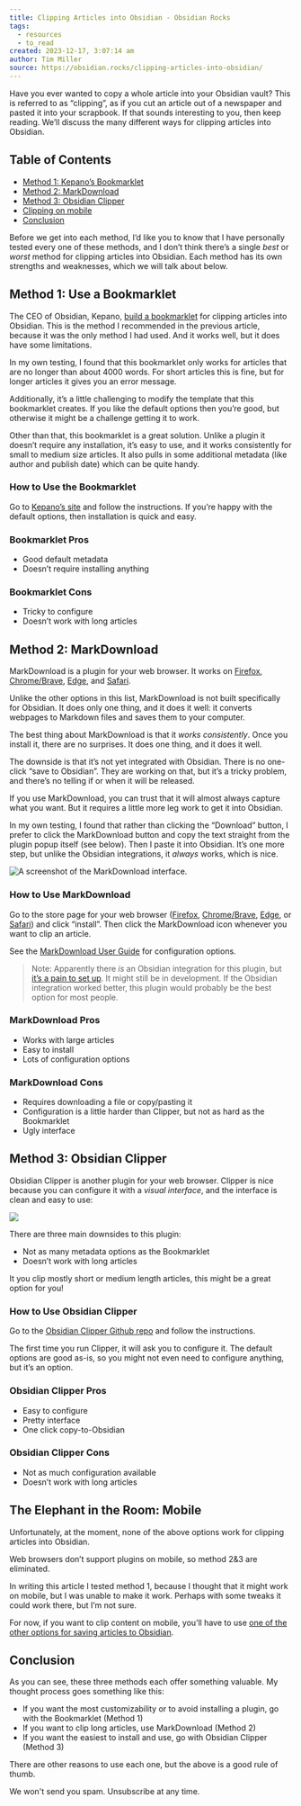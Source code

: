 ```yaml
---
title: Clipping Articles into Obsidian - Obsidian Rocks
tags:
  - resources
  - to_read
created: 2023-12-17, 3:07:14 am
author: Tim Miller
source: https://obsidian.rocks/clipping-articles-into-obsidian/
---
```


Have you ever wanted to copy a whole article into your Obsidian vault? This is referred to as “clipping”, as if you cut an article out of a newspaper and pasted it into your scrapbook. If that sounds interesting to you, then keep reading. We’ll discuss the many different ways for clipping articles into Obsidian.

## Table of Contents

-   [Method 1: Kepano’s Bookmarklet](#method1)
-   [Method 2: MarkDownload](#method2)
-   [Method 3: Obsidian Clipper](#method3)
-   [Clipping on mobile](#mobile)
-   [Conclusion](#conclusion)

Before we get into each method, I’d like you to know that I have personally tested every one of these methods, and I don’t think there’s a single *best* or *worst* method for clipping articles into Obsidian. Each method has its own strengths and weaknesses, which we will talk about below.

## Method 1: Use a Bookmarklet

The CEO of Obsidian, Kepano, [build a bookmarklet](https://stephanango.com/obsidian-web-clipper) for clipping articles into Obsidian. This is the method I recommended in the previous article, because it was the only method I had used. And it works well, but it does have some limitations.

In my own testing, I found that this bookmarklet only works for articles that are no longer than about 4000 words. For short articles this is fine, but for longer articles it gives you an error message.

Additionally, it’s a little challenging to modify the template that this bookmarklet creates. If you like the default options then you’re good, but otherwise it might be a challenge getting it to work.

Other than that, this bookmarklet is a great solution. Unlike a plugin it doesn’t require any installation, it’s easy to use, and it works consistently for small to medium size articles. It also pulls in some additional metadata (like author and publish date) which can be quite handy.

### How to Use the Bookmarklet

Go to [Kepano’s site](https://stephanango.com/obsidian-web-clipper) and follow the instructions. If you’re happy with the default options, then installation is quick and easy.

### Bookmarklet Pros

-   Good default metadata
-   Doesn’t require installing anything

### Bookmarklet Cons

-   Tricky to configure
-   Doesn’t work with long articles

## Method 2: MarkDownload

MarkDownload is a plugin for your web browser. It works on [Firefox](https://addons.mozilla.org/en-GB/firefox/addon/markdownload/), [Chrome/Brave](https://chrome.google.com/webstore/detail/markdownload-markdown-web/pcmpcfapbekmbjjkdalcgopdkipoggdi), [Edge](https://microsoftedge.microsoft.com/addons/detail/hajanaajapkhaabfcofdjgjnlgkdkknm), and [Safari](https://apple.co/3tcU0pD).

Unlike the other options in this list, MarkDownload is not built specifically for Obsidian. It does only one thing, and it does it well: it converts webpages to Markdown files and saves them to your computer.

The best thing about MarkDownload is that it *works consistently*. Once you install it, there are no surprises. It does one thing, and it does it well.

The downside is that it’s not yet integrated with Obsidian. There is no one-click “save to Obsidian”. They are working on that, but it’s a tricky problem, and there’s no telling if or when it will be released.

If you use MarkDownload, you can trust that it will almost always capture what you want. But it requires a little more leg work to get it into Obsidian.

In my own testing, I found that rather than clicking the “Download” button, I prefer to click the MarkDownload button and copy the text straight from the plugin popup itself (see below). Then I paste it into Obsidian. It’s one more step, but unlike the Obsidian integrations, it *always* works, which is nice.

![A screenshot of the MarkDownload interface.](https://i0.wp.com/obsidian.rocks/wp-content/uploads/2023/08/markdownload-popup.png?resize=517%2C681&ssl=1)

### How to Use MarkDownload

Go to the store page for your web browser ([Firefox](https://addons.mozilla.org/en-GB/firefox/addon/markdownload/), [Chrome/Brave](https://chrome.google.com/webstore/detail/markdownload-markdown-web/pcmpcfapbekmbjjkdalcgopdkipoggdi), [Edge](https://microsoftedge.microsoft.com/addons/detail/hajanaajapkhaabfcofdjgjnlgkdkknm), or [Safari](https://apple.co/3tcU0pD)) and click “install”. Then click the MarkDownload icon whenever you want to clip an article.

See the [MarkDownload User Guide](https://github.com/deathau/markdownload/blob/master/user-guide.md#markdownload-user-guide) for configuration options.

> Note: Apparently there *is* an Obsidian integration for this plugin, but [it’s a pain to set up](https://forum.obsidian.md/t/help-needed-with-markdownload-web-clipper/54920/3?u=webinspect). It might still be in development. If the Obsidian integration worked better, this plugin would probably be the best option for most people.

### MarkDownload Pros

-   Works with large articles
-   Easy to install
-   Lots of configuration options

### MarkDownload Cons

-   Requires downloading a file or copy/pasting it
-   Configuration is a little harder than Clipper, but not as hard as the Bookmarklet
-   Ugly interface

## Method 3: Obsidian Clipper

Obsidian Clipper is another plugin for your web browser. Clipper is nice because you can configure it with a *visual interface*, and the interface is clean and easy to use:

![](https://i0.wp.com/obsidian.rocks/wp-content/uploads/2023/08/obsidian-clipper-config.png?resize=1024%2C975&ssl=1)

There are three main downsides to this plugin:

-   Not as many metadata options as the Bookmarklet
-   Doesn’t work with long articles

It you clip mostly short or medium length articles, this might be a great option for you!

### How to Use Obsidian Clipper

Go to the [Obsidian Clipper Github repo](https://github.com/jplattel/obsidian-clipper) and follow the instructions.

The first time you run Clipper, it will ask you to configure it. The default options are good as-is, so you might not even need to configure anything, but it’s an option.

### Obsidian Clipper Pros

-   Easy to configure
-   Pretty interface
-   One click copy-to-Obsidian

### Obsidian Clipper Cons

-   Not as much configuration available
-   Doesn’t work with long articles

## The Elephant in the Room: Mobile

Unfortunately, at the moment, none of the above options work for clipping articles into Obsidian.

Web browsers don’t support plugins on mobile, so method 2&3 are eliminated.

In writing this article I tested method 1, because I thought that it might work on mobile, but I was unable to make it work. Perhaps with some tweaks it could work there, but I’m not sure.

For now, if you want to clip content on mobile, you’ll have to use [one of the other options for saving articles to Obsidian](https://obsidian.rocks/save-articles-to-obsidian-five-different-methods/).

## Conclusion

As you can see, these three methods each offer something valuable. My thought process goes something like this:

-   If you want the most customizability or to avoid installing a plugin, go with the Bookmarklet (Method 1)
-   If you want to clip long articles, use MarkDownload (Method 2)
-   If you want the easiest to install and use, go with Obsidian Clipper (Method 3)

There are other reasons to use each one, but the above is a good rule of thumb.

We won't send you spam. Unsubscribe at any time.
